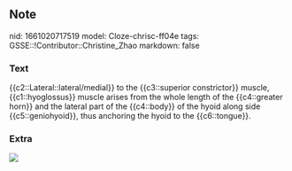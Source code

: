 ## Note
nid: 1661020717519
model: Cloze-chrisc-ff04e
tags: GSSE::!Contributor::Christine_Zhao
markdown: false

### Text
<div>
  <div>
    <div>
      {{c2::Lateral::lateral/medial}} to the {{c3::superior
      constrictor}} muscle, {{c1::hyoglossus}} muscle arises from
      the whole length of the {{c4::greater horn}} and the lateral
      part of the {{c4::body}} of the hyoid along side
      {{c5::geniohyoid}}, thus anchoring the hyoid to the
      {{c6::tongue}}.
    </div>
  </div>
</div>

### Extra
<img src="paste-9ff73a07907afd113b7c439d8aaff4118f63a1ce.jpg">
